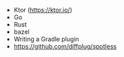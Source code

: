 - Ktor (https://ktor.io/)
- Go
- Rust
- bazel
- Writing a Gradle plugin
- https://github.com/diffplug/spotless